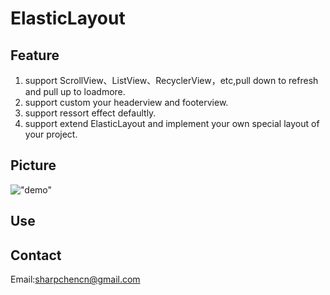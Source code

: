 # ElasticLayout
## Feature
1. support ScrollView、ListView、RecyclerView，etc,pull down to refresh and pull up to loadmore.
2. support custom your headerview and footerview.
3. support ressort effect defaultly.
4. support extend ElasticLayout and implement your own special layout of your project.

## Picture
!["demo"](https://github.com/SharpChen/ElasticLayout/blob/master/el.gif)

## Use
## Contact
Email:sharpchencn@gmail.com






